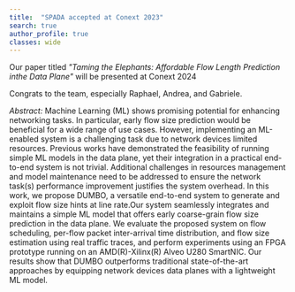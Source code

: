 ```yaml
---
title:  "SPADA accepted at Conext 2023"
search: true
author_profile: true
classes: wide
---
```


Our paper titled *"Taming the Elephants: Affordable Flow Length Prediction inthe Data Plane"* will be presented at Conext 2024

Congrats to the team, especially Raphael, Andrea, and Gabriele.

*Abstract:* Machine Learning (ML) shows promising potential for enhancing networking tasks. In particular, early flow size prediction would be beneficial for a wide range of use cases. However, implementing an ML-enabled system is a challenging task due to network devices limited resources. Previous works have demonstrated the feasibility of running simple ML models in the data plane, yet their integration in a practical end-to-end system is not trivial. Additional challenges in resources management and model maintenance need to be addressed to ensure the network task(s) performance improvement justifies the system overhead. In this work, we propose DUMBO, a versatile end-to-end system to generate and exploit flow size hints at line rate.Our system seamlessly integrates and maintains a simple ML model that offers early coarse-grain flow size prediction in the data plane. We evaluate the proposed system on flow scheduling, per-flow packet inter-arrival time distribution, and flow size estimation using real traffic traces, and perform experiments using an FPGA prototype running on an AMD(R)-Xilinx(R) Alveo U280 SmartNIC. Our results show that DUMBO outperforms traditional state-of-the-art approaches by equipping network devices data planes with a lightweight ML model.